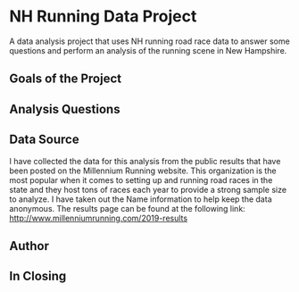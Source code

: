 # NH Running Data Project
  A data analysis project that uses NH running road race data to answer some questions and perform an analysis of the running scene in New Hampshire.

## Goals of the Project

## Analysis Questions

## Data Source
  I have collected the data for this analysis from the public results that have been posted on the Millennium Running website. This organization is the most popular when it comes to setting up and running road races in the state and they host tons of races each year to provide a strong sample size to analyze. I have taken out the Name information to help keep the data anonymous. The results page can be found at the following link: http://www.millenniumrunning.com/2019-results

## Author

## In Closing
